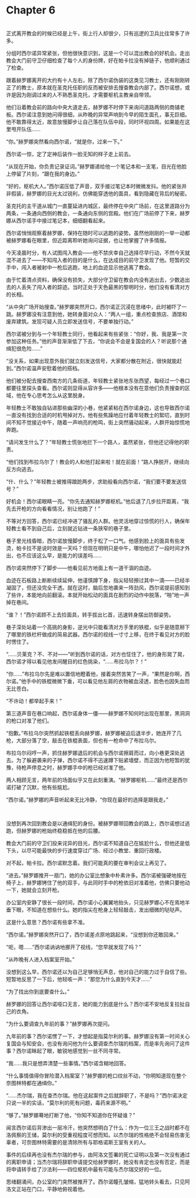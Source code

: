 # Chapter 6

<br>
正式离开教会的时候已经是上午，街上行人却很少，只有巡逻的卫兵比往常多了许多。

分组时西尔诺异常紧张，但他很快意识到，这是一个可以混出教会的好机会。走出教会大门前守卫仔细检查了每个人的身份牌，好在帕卡拉没有掉链子，他顺利通过了检查。

跟着赫罗娜离开的大约有十人左右，除了西尔诺伪装的这类见习教士，还有刚刚转正了的教士，原本就在圣克托任职的反而被安排去搜查教会内部了。西尔诺想，或许是因为刚调过来的人不熟悉圣克托，才需要枢机主教亲自带领。

他们沿着教会前的路向中央大道走去，赫罗娜不时停下来询问道路两侧的商铺老板。西尔诺注意到她问得很细，从昨晚的异常声响到今早的陌生面孔，事无巨细。他不敢靠得太近，故意放慢脚步让自己落在队伍中段，同时环视四周。如果能在这里甩开队伍……

“你。”赫罗娜突然看向西尔诺，“就是你，过来一下。”

西尔诺一惊，定了定神后装作一脸无知的样子走上前去。

“从现在开始，你负责记录证词。”赫罗娜递给他一个笔记本和一支笔，目光在他脸上停留了片刻，“跟在我的身边。”

“好的，枢机大人。”西尔诺压低了声音，双手接过笔记本时微微发抖。他的紧张并非假装，赫罗娜的目光太过锐利，仿佛能穿透他的面具，看到隐藏在背后的秘密。

圣克托的主干道从城门一直蔓延进内城区，最终停在中央广场前，在这里道路分为两条，一条通向西侧的教会，一条通向东侧的宫殿。他们在广场前停了下来，赫罗娜从西尔诺手中接过笔记本，细细翻看起来。

西尔诺悄悄观察着赫罗娜，保持在随时可以逃跑的姿势。虽然他刚刚的一举一动都被赫罗娜看在眼里，但近距离聆听她询问证据，也让他掌握了许多情报。

今天凌晨时分，有人试图闯入教会——他不禁庆幸自己选择尽早行动，不然今天就混不进去了——不知闯入者的目的是什么，在达成目的前守卫发现了他。短暂的交手中，闯入者被射中一枪后逃跑，地上的血迹显示他逃离了教会。

由于忙着清点资料，确保没有损失，大部分守卫留在教会内没有追出去，少数追出去的人丢失了闯入者的踪迹。当时正处于天色最黑的黎明时分，他们没有看清对方的长相。

“从中央广场开始搜查。”赫罗娜突然开口，西尔诺正沉浸在思绪中，此时被吓了一跳。赫罗娜没有注意到他，她转身面对众人：“两人一组，重点检查旅店、酒馆和废弃建筑。发现可疑人员立即发送信号，不要单独行动。”

西尔诺被分到与一个年轻教士同行，他看起来有些紧张：“你好，我、我是第一次参加这种任务。”他的声音渐渐低了下去，“你说会不会是复国会的人？听说那个通缉犯很危险……”

“没关系，如果出现意外我们就立刻发送信号，大家都分散在附近，很快就能赶到。”西尔诺温声安慰着他的搭档。

他们被分配去搜查西南方的几条街道，年轻教士紧张地东张西望，每经过一个巷口都要往里探头查看。西尔诺则显得从容许多——他根本没有在意他们负责搜查的区域，他在专心思考怎么从这里脱身。

年轻教士不敢独自钻进那些幽深的小巷，他紧紧粘在西尔诺身边，这也导致西尔诺一直没有找到合适的时机甩掉对方。他有些焦躁地应付着年轻教士的絮叨，直到时间不知不觉接近中午，随着一声响亮的枪鸣，街上突然骚动起来，人群开始惊慌地奔跑。

“请问发生什么了？”年轻教士慌张地拦下一个路人，虽然紧张，但他还记得他的职责。

“他们找到布拉乌尔了！教会的人和他打起来啦！就在前面！”路人挣脱开，继续向反方向逃去。

“什、什么？”年轻教士被推得踉跄两步，求助般看向西尔诺，“我们要不要发送信号？”

好机会！西尔诺眼睛一亮。“你先去通知赫罗娜枢机。”他后退了几步拉开距离，“我先去开枪的方向看看情况，别让他跑了！”

不等对方回答，西尔诺已经冲进了骚乱的人群。他灵活地穿过惊慌的行人，确保年轻教士看不到自己后，立刻就近钻进一条狭窄的巷子里。

巷子里光线昏暗，西尔诺放慢脚步，终于松了一口气。他感到脸上的面具有些发烫，帕卡拉不是说时效是一天吗？但现在明明只是中午，哪怕他迟了一段时间才外出，也不应该这么早，是能力的误差吗……

西尔诺突然停下了脚步——他看见前方地面上有一道干涸的血迹。

血迹在石板路上断断续续延伸，他谨慎蹲下身，指尖轻轻擦过其中一滴——已经半凝固了，但还没完全干透。就在这时，脑后忽地袭来一阵劲风，西尔诺提前感知到了些许，本能地向前翻滚。本就开始松动的面具在剧烈的动作中脱落，“啪”地一声掉在巷间。

“谁？！”西尔诺顾不上去捡面具，转手拔出匕首，迅速转身摆出防御姿势。

巷子深处站着一个高挑的身影，逆光中只能看清对方手里的铁棍，似乎是随意掰下了哪里的铁栏杆做成的简易武器。西尔诺的视线一寸寸上移，在终于看见对方的脸时愣住了。

“……贝莱克？不、不对——”听到西尔诺的话，对方也怔住了，他的身形晃了晃，西尔诺才得以看见他发间醒目的红色挑染，“……布拉乌尔？！”

“你……”布拉乌尔先是难以置信地瞪着他，接着突然苦笑了一声，“果然是你啊，西尔诺。”他手中的铁棍微微下垂，可以看见他左肩的衣物被血浸透，脸色也因失血而无比苍白。

“不许动！都举起手来！”

第三道声音在巷口响起，西尔诺身体一僵——赫罗娜不知何时出现在那里，黑洞洞的枪口对准了他们。

“抱歉。”布拉乌尔突然抓起铁棍丢向赫罗娜，赫罗娜被迫后退半步，她连开了几枪，大部分落了空，敲击在铁棍表面，但也有一枪命中了布拉乌尔。

布拉乌尔闷哼一声，抓住赫罗娜退后的机会与西尔诺擦肩而过，向小巷更深处逃去。为了躲避袭来的子弹，西尔诺不得不迅速蹲下贴紧墙壁，而正因为他短暂的犹豫，待枪声停息之时，赫罗娜手中的枪已经对准了他。

两人相顾无言，两年前的场面似乎又在此刻重演。“赫罗娜枢机……”最终还是西尔诺打破了沉默，他有些尴尬。

“西尔诺。”赫罗娜的声音听起来无比冷静，“你现在最好的选择是跟我走。”

<br>

没想到再次回到教会是以通缉犯的身份。被赫罗娜带回教会的路上，西尔诺想过逃跑，但赫罗娜的枪始终稳稳抵在他的后腰。

教会大门前的守卫们投来诧异的目光，西尔诺不知道自己在尴尬什么，但他还是低下头，以尽可能最快的步行速度穿过广场、经过小教堂、重回行政楼。

对不起，帕卡拉。西尔诺默念着。我们可能真的要在审判会议上再见了。

“进去。”赫罗娜推开一扇门，她的办公室比想象中朴素许多。西尔诺被强硬地按在椅子上，赫罗娜铐住了他的双手，与此同时手中的枪依旧对准着他，仿佛只要他动一下，她就会立刻开枪。

办公室内安静了很长一段时间，西尔诺小心翼翼地抬头，只见赫罗娜心不在焉地半垂下眼，不知道在想些什么。她的指尖在枪身上轻轻敲击，发出细微的哒哒声。

这是什么意思？西尔诺有些拿不准。

“西尔诺。”赫罗娜突然开口了，西尔诺差点原地跳起来，“没想到你还敢回来。”

“呃，嗯……”西尔诺讷讷地挪开了视线，“您早就发现了吗？”

“从昨晚有人进入档案室开始。”

没想到这么早，西尔诺还以为自己足够悄无声息，他对自己的能力过于自信了些。短暂地反思了一下后，他轻咳一声：“那您为什么直到今天才……”

“为了找出你到底要查什么。”

赫罗娜的回答让西尔诺哑口无言，她的能力到底是什么？西尔诺不安地反复拉扯自己的衣角。

“为什么要调查九年前的事？”赫罗娜再次提问。

九年前的事？西尔诺愣了一下，才想起是指莫尔利的事。赫罗娜没有第一时间关心复国会与知安会，也没有询问他为什么要调查杰尔瑞的档案，而是率先询问了这件事？西尔诺眯起了眼，敏锐地感觉到一丝不同寻常。

“我……我只是想弄清楚一些事情。”西尔诺含糊地回答。

“什么事情值得你冒险潜入档案室？”赫罗娜的枪口纹丝不动，“你明知道现在整个奈图林特都在通缉你。”

“……杰尔瑞，我在查杰尔瑞。他在这起案件之后就辞职了，不是吗？”西尔诺决定只说一半的实话，“莫尔利的死有问题，毒药来源不明。”

“够了。”赫罗娜蓦地打断了他，“你知不知道你在怀疑谁？”

闻言西尔诺后背渗出一层冷汗，他突然想明白了什么：作为一位三王之战时都不在洛佩察的王储，莫尔利的受重视程度可想而知。以杰尔瑞的性格绝不会轻易伤害无辜者，可奈图林特需要的是清除所有与耶格诺斯王室有关的人。

事件的后续再也没有杰尔瑞的参与，由阿洛文签署的死亡证明以及第一次没有通过的离职申请；当杰尔瑞将辞职申请提交给赫罗娜时，她没有肯定也没有否定，而是将申请转手给了沙法利——四位枢机中最有可能与杰尔瑞交好的一位。

思绪翻涌间，办公室的门突然被推开了。西尔诺瞳孔皱缩，猛地转头看去，只见阿洛文正站在门口，平静地俯视着他。
